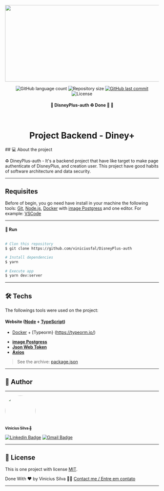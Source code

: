     
   
   <img width="1200px" height="250px" src="https://img.ibxk.com.br/2020/11/17/17151728510089.jpg?w=704&h=264&mode=crop&scale=both" />
   
   <p align="center">
  <img alt="GitHub language count" src="https://img.shields.io/github/languages/count/viniciusfal/DisneyPlus-auth?color=%2304D361">
  <img alt="Repository size" src="https://img.shields.io/github/repo-size/viniciusfal/DisneyPlus-auth">
  <a href="https://github.com/viniciusfal/DisneyPlus-auth/commits/master">
    <img alt="GitHub last commit" src="https://img.shields.io/github/last-commit/viniciusfal/DisneyPlus-auth">
  </a>
  <img alt="License" src="https://img.shields.io/badge/license-MIT-brightgreen">
 </p>
</p>

<h4 align="center" > 
	🚧  DisneyPlus-auth ♻️ Done 🚀 🚧
</h4>
</br>

<h1 align="center"> Project Backend - Diney+ </h1>
## 💻 About the project

♻️  DineyPlus-auth - It's a backend project that have like target to make page authenticate of DisneyPlus, and creation user. This project have good habits of software architecture and data security.
  
---

## Requisites
Before of begin, you go need have  install in your machine the following tools:
[Git](https://git-scm.com), [Node.js](https://nodejs.org/), 
[Docker](https://www.docker.com/) with [image Postgress](https://hub.docker.com/_/postgres)
and one editor. For example: [VSCode](https://code.visualstudio.com/)


---

#### 🎲 Run

```bash

# Clon this repository
$ git clone https://github.com/viniciusfal/DisneyPlus-auth

# Install dependencies
$ yarn
 
# Execute app
$ yarn dev:server
````

---

## 🛠 Techs
The followings tools were used on the project:

#### **Website**  ([Node](https://nodejs.org//)  +  [TypeScript](https://www.typescriptlang.org/)) 
+ [Docker](https://www.docker.com/) + [Typeorm} (https://typeorm.io/)

-   **[image Postgress](https://hub.docker.com/_/postgres)**
-   **[Json Web Token](https://www.npmjs.com/package/jsonwebtoken/)**
-   **[Axios](https://github.com/axios/axios)**


> See the archive: [package.json](https://github.com/viniciusfal/DisneyPlus-auth/blob/main/package.json)



---

## 🦸 Author
---

<a href="https://github.com/viniciusfal">
 <img style="border-radius: 50%;" src=https://avatars.githubusercontent.com/u/74741895?s=96&v=4" width="100px;" alt=""/>
 <br />
 <sub><b>Vinicius Silva 🚀</b></sub> 
 <br />
    
 [![Linkedin Badge](https://img.shields.io/badge/-Vinicius-blue?style=flat-square&logo=Linkedin&logoColor=white&link=https://www.linkedin.com/in/vinicius-dev-silva/)](https://www.linkedin.com/in/vinicius-dev-silva/)
 [![Gmail Badge](https://img.shields.io/badge/-viniciusoficialc20@gmail.com-c14438?style=flat-square&logo=Gmail&logoColor=white&link=mailto:viniciusoficialc20@gmail.com)](mailto:viniciusoficialc20@gmail.com)

---


## 📝 License

This is one project with license [MIT](./package.json/license).

Done With ❤️ by Vinicius Silva 👋🏽 [Contact me / Entre em contato](https://www.linkedin.com/in/vinicius-dev-silva/)

---



